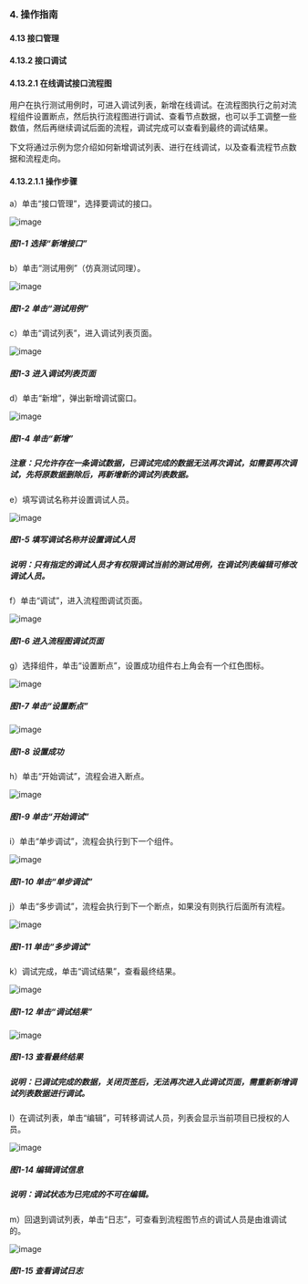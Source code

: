 ### 4. 操作指南

#### 4.13 接口管理

#### 4.13.2 接口调试

#### 4.13.2.1 在线调试接口流程图

用户在执行测试用例时，可进入调试列表，新增在线调试。在流程图执行之前对流程组件设置断点，然后执行流程图进行调试、查看节点数据，也可以手工调整一些数值，然后再继续调试后面的流程，调试完成可以查看到最终的调试结果。

下文将通过示例为您介绍如何新增调试列表、进行在线调试，以及查看流程节点数据和流程走向。

#### 4.13.2.1.1 操作步骤

a）单击“接口管理”，选择要调试的接口。

![image](https://user-images.githubusercontent.com/79617492/197710411-0cf7e37d-850d-4043-8280-841102e07e8d.png)

##### 图1-1 选择“新增接口”

b）单击“测试用例”（仿真测试同理）。

![image](https://user-images.githubusercontent.com/79617492/197710422-1310d23e-3dc8-4cfc-8c45-27d6a4bb9c7a.png)

##### 图1-2 单击“测试用例”

c）单击“调试列表”，进入调试列表页面。

![image](https://user-images.githubusercontent.com/79617492/197710436-54c8305a-e754-4cc7-a2c4-6818ae07f695.png)

##### 图1-3 进入调试列表页面

d）单击“新增”，弹出新增调试窗口。

![image](https://user-images.githubusercontent.com/79617492/197710456-ac6f0fcd-a306-42fe-9c4b-5a91c5594423.png)

##### 图1-4 单击“新增”

##### 注意：只允许存在一条调试数据，已调试完成的数据无法再次调试，如需要再次调试，先将原数据删除后，再新增新的调试列表数据。

e）填写调试名称并设置调试人员。

![image](https://user-images.githubusercontent.com/79617492/197710468-da424714-b564-4799-ac17-d6c223643cd3.png)

##### 图1-5 填写调试名称并设置调试人员

##### 说明：只有指定的调试人员才有权限调试当前的测试用例，在调试列表编辑可修改调试人员。

f）单击“调试”，进入流程图调试页面。

![image](https://user-images.githubusercontent.com/79617492/197710487-ef11243e-04af-4625-8458-fcce984ba84d.png)

##### 图1-6 进入流程图调试页面

g）选择组件，单击“设置断点”，设置成功组件右上角会有一个红色图标。

![image](https://user-images.githubusercontent.com/79617492/197710510-b64b706d-27a5-4bb6-a96b-3ac3706d4e02.png)

##### 图1-7 单击“设置断点”

![image](https://user-images.githubusercontent.com/79617492/197710530-f7666b57-ae39-4aef-a3f4-fff75ed88836.png)

##### 图1-8 设置成功

h）单击“开始调试”，流程会进入断点。

![image](https://user-images.githubusercontent.com/79617492/197710553-3ed5a298-cbdd-4c5d-bf36-7857d496d96c.png)

##### 图1-9 单击“开始调试”

i）单击“单步调试”，流程会执行到下一个组件。

![image](https://user-images.githubusercontent.com/79617492/197710576-d80e77e0-3143-4895-ac40-18e206d452e2.png)

##### 图1-10 单击“单步调试”

j）单击“多步调试”，流程会执行到下一个断点，如果没有则执行后面所有流程。

![image](https://user-images.githubusercontent.com/79617492/197710601-c501be06-e45a-4f9f-9fe0-4e2fe4cb993c.png)

##### 图1-11 单击“多步调试”

k）调试完成，单击“调试结果”，查看最终结果。

![image](https://user-images.githubusercontent.com/79617492/197710630-723bbb9c-af80-451b-b2eb-3b9e9ac1efd1.png)

##### 图1-12 单击“调试结果”

![image](https://user-images.githubusercontent.com/79617492/197710645-ceaa1a47-4bb8-4f96-9786-bb47bfd2fde8.png)

##### 图1-13 查看最终结果

##### 说明：已调试完成的数据，关闭页签后，无法再次进入此调试页面，需重新新增调试列表数据进行调试。

l）在调试列表，单击“编辑”，可转移调试人员，列表会显示当前项目已授权的人员。

![image](https://user-images.githubusercontent.com/79617492/197710662-cf9e142d-70da-4fa0-a4ed-97874c4a0497.png)

##### 图1-14 编辑调试信息

##### 说明：调试状态为已完成的不可在编辑。

m）回退到调试列表，单击“日志”，可查看到流程图节点的调试人员是由谁调试的。

![image](https://user-images.githubusercontent.com/79617492/197710684-b40ee7c0-8558-4d31-8b5a-5913955dd43e.png)

##### 图1-15 查看调试日志

